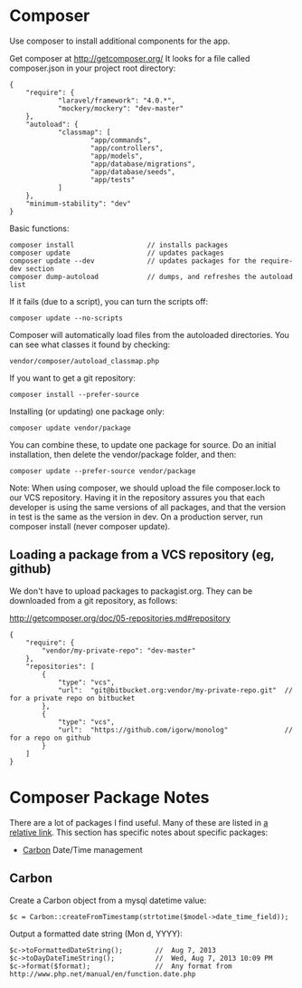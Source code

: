 Composer
===============

Use composer to install additional components for the app.

Get composer at http://getcomposer.org/
It looks for a file called composer.json in your project root directory:

    {
        "require": {
                "laravel/framework": "4.0.*",
                "mockery/mockery": "dev-master"
        },
        "autoload": {
                "classmap": [
                        "app/commands",
                        "app/controllers",
                        "app/models",
                        "app/database/migrations",
                        "app/database/seeds",
                        "app/tests"
                ]
        },
        "minimum-stability": "dev"
    }


Basic functions:

    composer install                  // installs packages
    composer update                   // updates packages
    composer update --dev             // updates packages for the require-dev section
    composer dump-autoload            // dumps, and refreshes the autoload list

If it fails (due to a script), you can turn the scripts off:

    composer update --no-scripts

Composer will automatically load files from the autoloaded directories.
You can see what classes it found by checking:

    vendor/composer/autoload_classmap.php

If you want to get a git repository:

    composer install --prefer-source

Installing (or updating) one package only:

    composer update vendor/package

You can combine these, to update one package for source. Do an initial installation, then delete the vendor/package folder, and then:

    composer update --prefer-source vendor/package

Note: When using composer, we should upload the file composer.lock to our VCS repository. Having it in the repository assures you that each developer is using the same versions of all packages, and that the version in test is the same as the version in dev. On a production server, run composer install (never composer update).




Loading a package from a VCS repository (eg, github)
-------------------------------------------------------

We don't have to upload packages to packagist.org. They can be downloaded from a git repository, as follows:

http://getcomposer.org/doc/05-repositories.md#repository

    {
        "require": {
            "vendor/my-private-repo": "dev-master"
        },
        "repositories": [
            {
                "type": "vcs",
                "url":  "git@bitbucket.org:vendor/my-private-repo.git"  // for a private repo on bitbucket
            },
            {
                "type": "vcs",
                "url":  "https://github.com/igorw/monolog"              // for a repo on github
            }
        ]
    }




Composer Package Notes
===============================

There are a lot of packages I find useful. Many of these are listed in [a relative link](links.md). This section has specific notes about specific packages:

* [Carbon](#carbon)     Date/Time management


Carbon <a name="carbon">
--------------------------

Create a Carbon object from a mysql datetime value:

    $c = Carbon::createFromTimestamp(strtotime($model->date_time_field));

Output a formatted date string (Mon d, YYYY):

    $c->toFormattedDateString();        //  Aug 7, 2013
    $c->toDayDateTimeString();          //  Wed, Aug 7, 2013 10:09 PM
    $c->format($format);                //  Any format from http://www.php.net/manual/en/function.date.php

    